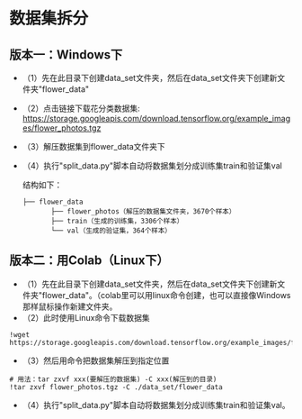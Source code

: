 # 数据集拆分
## 版本一：Windows下
- （1）先在此目录下创建data_set文件夹，然后在data_set文件夹下创建新文件夹"flower_data"

- （2）点击链接下载花分类数据集: https://storage.googleapis.com/download.tensorflow.org/example_images/flower_photos.tgz

- （3）解压数据集到flower_data文件夹下

- （4）执行"split_data.py"脚本自动将数据集划分成训练集train和验证集val

  结构如下：

  ```
  ├── flower_data   
         ├── flower_photos（解压的数据集文件夹，3670个样本）  
         ├── train（生成的训练集，3306个样本）  
         └── val（生成的验证集，364个样本） 
  ```

  

## 版本二：用Colab（Linux下）

- （1）先在此目录下创建data_set文件夹，然后在data_set文件夹下创建新文件夹"flower_data"。（colab里可以用linux命令创建，也可以直接像Windows那样鼠标操作新建文件夹。
- （2）此时使用Linux命令下载数据集

```shell
!wget https://storage.googleapis.com/download.tensorflow.org/example_images/flower_photos.tgz
```

- （3）然后用命令把数据集解压到指定位置

```shell
# 用法：tar zxvf xxx(要解压的数据集) -C xxx(解压到的目录)
!tar zxvf flower_photos.tgz -C ./data_set/flower_data
```

- （4）执行"split_data.py"脚本自动将数据集划分成训练集train和验证集val。